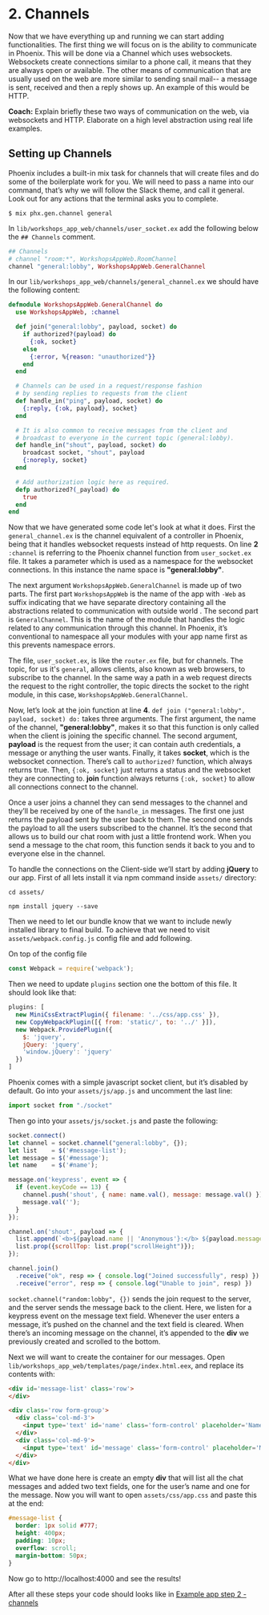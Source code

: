 # 2. Channels

Now that we have everything up and running we can start adding functionalities. The first thing we will focus on is the ability to communicate in Phoenix. This will be done via a Channel which uses websockets. Websockets create connections similar to a phone call, it means that they are always open or available. The other means of communication that are usually used on the web are more similar to sending snail mail-- a message is sent,  received and then a reply shows up. An example of this would be HTTP.

**Coach:** Explain briefly these two ways of communication on the web, via websockets and HTTP. Elaborate on a high level abstraction using real life examples.

## Setting up Channels

Phoenix includes a built-in mix task for channels that will create files and do some of the boilerplate work for you. We will need to pass a name into our command, that’s why we will follow the Slack theme, and call it general. Look out for any actions that the terminal asks you to complete.

```console
$ mix phx.gen.channel general
```

In `lib/workshops_app_web/channels/user_socket.ex` add the following below the `## Channels` comment.

```elixir
## Channels
# channel "room:*", WorkshopsAppWeb.RoomChannel
channel "general:lobby", WorkshopsAppWeb.GeneralChannel
```

In our `lib/workshops_app_web/channels/general_channel.ex` we should have the following content:

```elixir
defmodule WorkshopsAppWeb.GeneralChannel do
  use WorkshopsAppWeb, :channel

  def join("general:lobby", payload, socket) do
    if authorized?(payload) do
      {:ok, socket}
    else
      {:error, %{reason: "unauthorized"}}
    end
  end

  # Channels can be used in a request/response fashion
  # by sending replies to requests from the client
  def handle_in("ping", payload, socket) do
    {:reply, {:ok, payload}, socket}
  end

  # It is also common to receive messages from the client and
  # broadcast to everyone in the current topic (general:lobby).
  def handle_in("shout", payload, socket) do
    broadcast socket, "shout", payload
    {:noreply, socket}
  end

  # Add authorization logic here as required.
  defp authorized?(_payload) do
    true
  end
end
```

Now that we have generated some code let's look at what it does. First the `general_channel.ex` is the channel equivalent of a controller in Phoenix, being that it handles websocket requests instead of http requests. On line **2** `:channel` is referring to the Phoenix channel function from `user_socket.ex` file. It takes a parameter which is used as a namespace for the websocket connections. In this instance the name space is **"general:lobby"**.

The next argument `WorkshopsAppWeb.GeneralChannel` is made up of two parts. The first part `WorkshopsAppWeb` is the name of the app with `-Web` as suffix indicating that we have separate directory containing all the abstractions related to communication with outside world . The second part is `GeneralChannel`. This is the name of the module that handles the logic related to any communication through this channel. In Phoenix, it’s conventional to namespace all your modules with your app name first as this prevents namespace errors.

The file, `user_socket.ex`, is like the `router.ex` file, but for channels. The topic, for us it's `general`, allows clients, also known as web browsers, to subscribe to the channel. In the same way a path in a web request directs the request to the right controller, the topic directs the socket to the right module, in this case, `WorkshopsAppWeb.GeneralChannel`.

Now, let’s look at the join function at line **4**. `def join ("general:lobby", payload, socket) do:` takes three arguments. The first argument, the name of the channel, **"general:lobby"**, makes it so that this function is only called when the client is joining the specific channel. The second argument, **payload** is the request from the user; it can contain auth credentials, a message or anything the user wants. Finally, it takes **socket**, which is the websocket connection. There’s call to `authorized?` function, which always returns true. Then, `{:ok, socket}` just returns a status and the websocket they are connecting to. **join** function always returns `{:ok, socket}` to allow all connections connect to the channel.

Once a user joins a channel they can send messages to the channel and they’ll be received by one of the `handle_in` messages. The first one just returns the payload sent by the user back to them. The second one sends the payload to all the users subscribed to the channel. It’s the second that allows us to build our chat room with just a little frontend work. When you send a message to the chat room, this function sends it back to you and to everyone else in the channel.

To handle the connections on the Client-side we’ll start by adding **jQuery** to our app. First of all lets install it via npm command inside `assets/` directory:

```console
cd assets/
```

```console
npm install jquery --save
```

Then we need to let our bundle know that we want to include newly installed library to final build. To achieve that we need to visit `assets/webpack.config.js` config file and add following.

On top of the config file

```javascript
const Webpack = require('webpack');
```

Then we need to update `plugins` section one the bottom of this file. It should look like that:

```javascript
plugins: [
  new MiniCssExtractPlugin({ filename: '../css/app.css' }),
  new CopyWebpackPlugin([{ from: 'static/', to: '../' }]),
  new Webpack.ProvidePlugin({
    $: 'jquery',
    jQuery: 'jquery',
    'window.jQuery': 'jquery'
  })
]
```

Phoenix comes with a simple javascript socket client, but it’s disabled by default. Go into your `assets/js/app.js` and uncomment the last line:

```javascript
import socket from "./socket"
```

Then go into your `assets/js/socket.js` and paste the following:

```javascript
socket.connect()
let channel = socket.channel("general:lobby", {});
let list    = $('#message-list');
let message = $('#message');
let name    = $('#name');

message.on('keypress', event => {
  if (event.keyCode == 13) {
    channel.push('shout', { name: name.val(), message: message.val() });
    message.val('');
  }
});

channel.on('shout', payload => {
  list.append(`<b>${payload.name || 'Anonymous'}:</b> ${payload.message}<br>`);
  list.prop({scrollTop: list.prop("scrollHeight")});
});

channel.join()
  .receive("ok", resp => { console.log("Joined successfully", resp) })
  .receive("error", resp => { console.log("Unable to join", resp) })
```

`socket.channel("random:lobby", {})` sends the join request to the server, and the server sends the message back to the client. Here, we listen for a keypress event on the message text field. Whenever the user enters a message, it’s pushed on the channel and the text field is cleared. When there’s an incoming message on the channel, it’s appended to the **div** we previously created and scrolled to the bottom.

Next we will want to create the container for our messages. Open `lib/workshops_app_web/templates/page/index.html.eex`, and replace its contents with:

```html
<div id='message-list' class='row'>
</div>

<div class='row form-group'>
  <div class='col-md-3'>
    <input type='text' id='name' class='form-control' placeholder='Name' />
  </div>
  <div class='col-md-9'>
    <input type='text' id='message' class='form-control' placeholder='Message' />
  </div>
</div>
```

What we have done here is create an empty **div** that will list all the chat messages and added two text fields, one for the user’s name and one for the message. Now you will want to open `assets/css/app.css` and paste this at the end:

```css
#message-list {
  border: 1px solid #777;
  height: 400px;
  padding: 10px;
  overflow: scroll;
  margin-bottom: 50px;
}
```

Now go to http://localhost:4000 and see the results!

After all these steps your code should looks like in [Example app step 2 - channels](https://github.com/Taste-Elixir/workshops-app/tree/2-channels)
